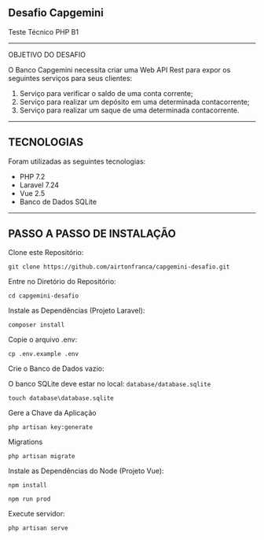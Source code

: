 Desafio Capgemini 
----
Teste Técnico PHP B1

-------------
OBJETIVO DO DESAFIO

O Banco Capgemini necessita criar uma Web API Rest para expor os seguintes serviços para
seus clientes:
1) Serviço para verificar o saldo de uma conta corrente;
2) Serviço para realizar um depósito em uma determinada contacorrente;
3) Serviço para realizar um saque de uma determinada contacorrente.
-------------
TECNOLOGIAS
---
Foram utilizadas as seguintes tecnologias:
- PHP 7.2
- Laravel 7.24
- Vue 2.5
- Banco de Dados SQLite
-------------
PASSO A PASSO DE INSTALAÇÃO
----

Clone este Repositório:

```
git clone https://github.com/airtonfranca/capgemini-desafio.git
```

Entre no Diretório do Repositório:

```
cd capgemini-desafio
```   

Instale as Dependências (Projeto Laravel):

```
composer install
```

Copie o arquivo .env:

```
cp .env.example .env
```

Crie o Banco de Dados vazio:

O banco SQLite deve estar no local: `database/database.sqlite`
```
touch database\database.sqlite
```

Gere a Chave da Aplicação

```
php artisan key:generate
```

Migrations
```
php artisan migrate
```

Instale as Dependências do Node (Projeto Vue):
```
npm install
```
```
npm run prod
```

Execute servidor:

````
php artisan serve 
````
